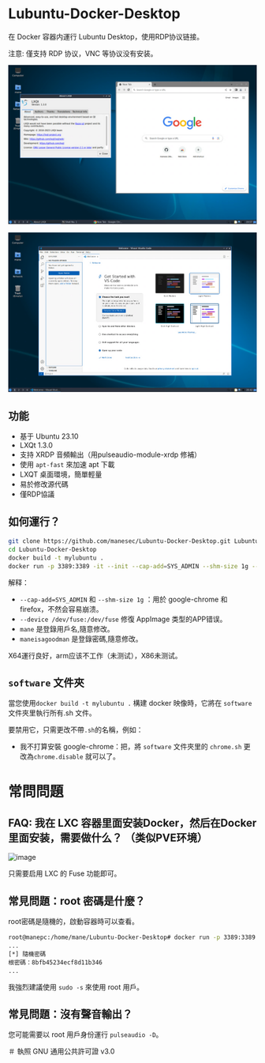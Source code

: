 # Lubuntu-Docker-Desktop
在 Docker 容器内運行 Lubuntu Desktop，使用RDP协议链接。

注意: 僅支持 RDP 协议，VNC 等协议没有安装。

![圖片](img/1.png)

![圖片](img/2.png)


## 功能
+ 基于 Ubuntu 23.10
+ LXQt 1.3.0
+ 支持 XRDP 音頻輸出（用pulseaudio-module-xrdp 修補）
+ 使用 `apt-fast` 來加速 apt 下載
+ LXQT 桌面環境，簡單輕量
+ 易於修改源代碼
+ 僅RDP協議

## 如何運行？

```bash
git clone https://github.com/manesec/Lubuntu-Docker-Desktop.git Lubuntu-Docker-Desktop
cd Lubuntu-Docker-Desktop
docker build -t mylubuntu .
docker run -p 3389:3389 -it --init --cap-add=SYS_ADMIN --shm-size 1g --device /dev/fuse:/dev/fuse --rm mylubuntu /bin/RunOnce.sh mane maneisagoodman
````

解释：
+ `--cap-add=SYS_ADMIN` 和 `--shm-size 1g` ：用於 google-chrome 和 firefox，不然会容易崩溃。
+ `--device /dev/fuse:/dev/fuse` 修復 AppImage 类型的APP错误。
+ `mane` 是登錄用戶名,隨意修改。
+ `maneisagoodman` 是登錄密碼,隨意修改。

X64運行良好，arm应该不工作（未测试），X86未测试。

## `software` 文件夾

當您使用`docker build -t mylubuntu .` 構建 docker 映像時，它將在 `software` 文件夾里執行所有.sh 文件。

要禁用它，只需更改不帶`.sh`的名稱，例如：

+ 我不打算安裝 google-chrome：把，將 `software` 文件夾里的 `chrome.sh` 更改為`chrome.disable` 就可以了。


# 常問問題

## FAQ: 我在 LXC 容器里面安装Docker，然后在Docker里面安装，需要做什么？ （类似PVE环境）

![image](img/3.png)

只需要启用 LXC 的 Fuse 功能即可。

## 常見問題：root 密碼是什麼？

root密碼是隨機的，啟動容器時可以查看。

````bash
root@manepc:/home/mane/Lubuntu-Docker-Desktop# docker run -p 3389:3389 -it --init --cap-add=SYS_ADMIN --device /dev/fuse:/dev/fuse --shm-size 1g --rm mylubuntu /bin/ RunOnce.sh mane maneisagoodman
...
[*] 隨機密碼
根密碼：8bfb45234ecf8d11b346
...
````

我強烈建議使用 `sudo -s` 來使用 root 用戶。

## 常見問題：沒有聲音輸出？

您可能需要以 root 用戶身份運行 `pulseaudio -D`。

＃ 執照
GNU 通用公共許可證 v3.0
